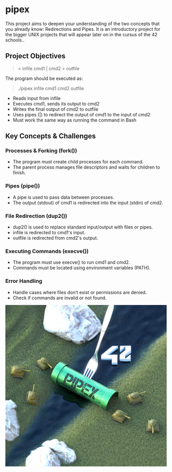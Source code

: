 # pipex

This project aims to deepen your understanding of the two concepts that you already know: Redirections and Pipes. It is an introductory project for the bigger UNIX projects that will appear later on in the cursus of the 42 schools..

## Project Objectives

> \< infile cmd1 | cmd2 > outfile


The program should be executed as:

> ./pipex infile cmd1 cmd2 outfile

- Reads input from infile
- Executes cmd1, sends its output to cmd2
- Writes the final output of cmd2 to outfile
- Uses pipes (|) to redirect the output of cmd1 to the input of cmd2
- Must work the same way as running the command in Bash


## Key Concepts & Challenges

### Processes & Forking (fork())

- The program must create child processes for each command.
- The parent process manages file descriptors and waits for children to finish.

### Pipes (pipe())

- A pipe is used to pass data between processes.
- The output (stdout) of cmd1 is redirected into the input (stdin) of cmd2.

### File Redirection (dup2())

- dup2() is used to replace standard input/output with files or pipes.
- infile is redirected to cmd1's input.
- outfile is redirected from cmd2's output.

### Executing Commands (execve())

- The program must use execve() to run cmd1 and cmd2.
- Commands must be located using environment variables (PATH).

### Error Handling
- Handle cases where files don’t exist or permissions are denied.
- Check if commands are invalid or not found.

![Pipex](https://github.com/erwkuvi/pipex/blob/main/assets/pipex_IG.jpg)

